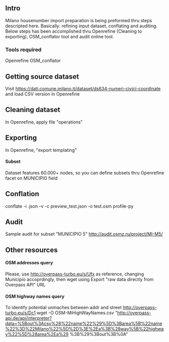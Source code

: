 ## Intro
Milano housenumber import preparation is being preformed thru steps descripted here. Basically: refining input dataset, conflating and auditing. Below steps has been accomplished thru Openrefine (Cleaning to exporting), OSM_conflator tool and audit online tool.

### Tools required
Openrefine
OSM_conflator

## Getting source dataset
Visit https://dati.comune.milano.it/dataset/ds634-numeri-civici-coordinate and load CSV version in Openrefine

## Cleaning dataset
In Openrefine, apply file "operations"

## Exporting
In Openrefine, "export templating"

#### Subset
Dataset features 60.000+ nodes, so you can define subsets thru Openrefine facet on MUNICIPIO field

## Conflation
conflate -i <Openrefine exported>.json -v -c preview_test.json -o test.osm profile-py

## Audit
Sample audit for subset "MUNICIPIO 5"
http://audit.osmz.ru/project/MI-M5/

## Other resources
#### OSM addresses query
Please, use http://overpass-turbo.eu/s/Ufx as reference, changing Municipio <number> accoprdingly,
then wget using Export "raw data directly from Overpass API" URL
  
#### OSM highway names query
To identify potential unmaches between addr and street
http://overpass-turbo.eu/s/Dc1
wget -O OSM-MiHighWayNames.csv "http://overpass-api.de/api/interpreter?data=%5Bout%3Acsv%28%22name%22%29%5D%3Barea%5B%22name%22%3D%22Milano%22%5D%2D%3E%2Ea%3B%28way%5B%22highway%22%5D%28area%2Ea%29
%3B%29%3Bout%3B%0A"


